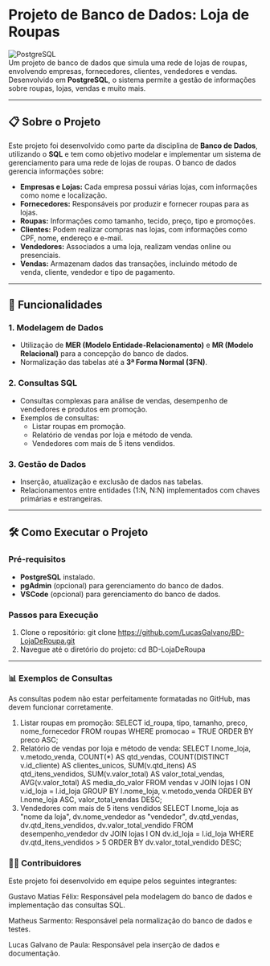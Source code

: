# Projeto de Banco de Dados: Loja de Roupas

![PostgreSQL](https://img.shields.io/badge/PostgreSQL-13-blue?logo=postgresql&logoColor=white)  
Um projeto de banco de dados que simula uma rede de lojas de roupas, envolvendo empresas, fornecedores, clientes, vendedores e vendas. Desenvolvido em **PostgreSQL**, o sistema permite a gestão de informações sobre roupas, lojas, vendas e muito mais.

---

## 📋 Sobre o Projeto

Este projeto foi desenvolvido como parte da disciplina de **Banco de Dados**, utilizando o **SQL** e tem como objetivo modelar e implementar um sistema de gerenciamento para uma rede de lojas de roupas. O banco de dados gerencia informações sobre:

- **Empresas e Lojas:** Cada empresa possui várias lojas, com informações como nome e localização.
- **Fornecedores:** Responsáveis por produzir e fornecer roupas para as lojas.
- **Roupas:** Informações como tamanho, tecido, preço, tipo e promoções.
- **Clientes:** Podem realizar compras nas lojas, com informações como CPF, nome, endereço e e-mail.
- **Vendedores:** Associados a uma loja, realizam vendas online ou presenciais.
- **Vendas:** Armazenam dados das transações, incluindo método de venda, cliente, vendedor e tipo de pagamento.

---

## 🚀 Funcionalidades

### 1. **Modelagem de Dados**
   - Utilização de **MER (Modelo Entidade-Relacionamento)** e **MR (Modelo Relacional)** para a concepção do banco de dados.
   - Normalização das tabelas até a **3ª Forma Normal (3FN)**.

### 2. **Consultas SQL**
   - Consultas complexas para análise de vendas, desempenho de vendedores e produtos em promoção.
   - Exemplos de consultas:
     - Listar roupas em promoção.
     - Relatório de vendas por loja e método de venda.
     - Vendedores com mais de 5 itens vendidos.

### 3. **Gestão de Dados**
   - Inserção, atualização e exclusão de dados nas tabelas.
   - Relacionamentos entre entidades (1:N, N:N) implementados com chaves primárias e estrangeiras.

---

## 🛠️ Como Executar o Projeto

### Pré-requisitos
- **PostgreSQL** instalado.
- **pgAdmin** (opcional) para gerenciamento do banco de dados.
- **VSCode** (opcional) para gerenciamento do banco de dados.

### Passos para Execução
1. Clone o repositório:
      git clone https://github.com/LucasGalvano/BD-LojaDeRoupa.git
2. Navegue até o diretório do projeto:
      cd BD-LojaDeRoupa
 ---
### 📊 Exemplos de Consultas
As consultas podem não estar perfeitamente formatadas no GitHub, mas devem funcionar corretamente.
1. Listar roupas em promoção:
   SELECT 
    id_roupa, 
    tipo, 
    tamanho, 
    preco, 
    nome_fornecedor
FROM 
    roupas
WHERE 
    promocao = TRUE
ORDER BY 
    preco ASC;
2. Relatório de vendas por loja e método de venda:
   SELECT
    l.nome_loja,
    v.metodo_venda,
    COUNT(*) AS qtd_vendas,
    COUNT(DISTINCT v.id_cliente) AS clientes_unicos,
    SUM(v.qtd_itens) AS qtd_itens_vendidos,
    SUM(v.valor_total) AS valor_total_vendas,
    AVG(v.valor_total) AS media_do_valor 
FROM 
    vendas v
JOIN 
    lojas l ON v.id_loja = l.id_loja
GROUP BY 
    l.nome_loja, v.metodo_venda
ORDER BY 
    l.nome_loja ASC, valor_total_vendas DESC;
3. Vendedores com mais de 5 itens vendidos
  SELECT 
    l.nome_loja as "nome da loja", 
    dv.nome_vendedor as "vendedor", 
    dv.qtd_vendas, 
    dv.qtd_itens_vendidos, 
    dv.valor_total_vendido
FROM 
    desempenho_vendedor dv
JOIN 
    lojas l ON dv.id_loja = l.id_loja
WHERE 
    dv.qtd_itens_vendidos > 5
ORDER BY 
    dv.valor_total_vendido DESC;
### 👨‍💻 Contribuidores
Este projeto foi desenvolvido em equipe pelos seguintes integrantes:

Gustavo Matias Félix: Responsável pela modelagem do banco de dados e implementação das consultas SQL.

Matheus Sarmento: Responsável pela normalização do banco de dados e testes.

Lucas Galvano de Paula: Responsável pela inserção de dados e documentação.
